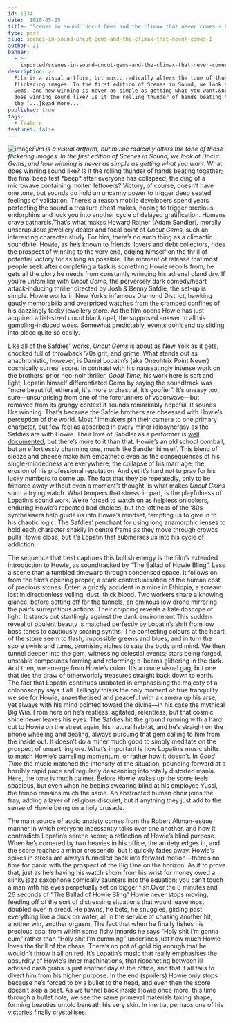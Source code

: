 ```yaml
---
id: 1134
date: '2020-05-25'
title: 'Scenes in sound: Uncut Gems and the climax that never comes - Loose Lips'
type: post
slug: scenes-in-sound-uncut-gems-and-the-climax-that-never-comes-1
author: 21
banner:
  - >-
    imported/scenes-in-sound-uncut-gems-and-the-climax-that-never-comes-1/image1134.jpeg
description: >-
  Film is a visual artform, but music radically alters the tone of those
  flickering images. In the first edition of Scenes in Sound, we look at Uncut
  Gems, and how winning is never as simple as getting what you want.&nbsp; What
  does winning sound like? Is it the rolling thunder of hands beating together;
  the [...]Read More...
published: true
tags:
  - feature
featured: false
---
```

![image](../imported/scenes-in-sound-uncut-gems-and-the-climax-that-never-comes-1/image1134.jpeg)_Film is a visual artform, but music radically alters the tone of those flickering images. In the first edition of Scenes in Sound, we look at Uncut Gems, and how winning is never as simple as getting what you want._ What does winning sound like? Is it the rolling thunder of hands beating together; the final beep test \*beep\* after everyone has collapsed; the ding of a microwave containing molten leftovers? Victory, of course, doesn’t have one tone, but sounds do hold an uncanny power to trigger deep seated feelings of validation. There’s a reason mobile developers spend years perfecting the sound a treasure chest makes, hoping to trigger precious endorphins and lock you into another cycle of delayed gratification. Humans crave catharsis.That’s what makes Howard Ratner (Adam Sandler), morally unscrupulous jewellery dealer and focal point of _Uncut Gems_, such an interesting character study. For him, there’s no such thing as a climactic soundbite. Howie, as he’s known to friends, lovers and debt collectors, rides the prospect of winning to the very end, edging himself on the thrill of potential victory for as long as possible. The moment of release that most people seek after completing a task is something Howie recoils from; he gets all the glory he needs from constantly wringing his adrenal gland dry. If you’re unfamiliar with _Uncut Gems_, the perversely dark comedy/heart attack-inducing thriller directed by Josh & Benny Safdie, the set-up is simple. Howie works in New York’s infamous Diamond District, hawking gaudy memorabilia and overpriced watches from the cramped confines of his dazzlingly tacky jewellery store. As the film opens Howie has just acquired a fist-sized uncut black opal, the supposed answer to all his gambling-induced woes. Somewhat predictably, events don’t end up sliding into place quite so easily. 

Like all of the Safdies’ works, _Uncut Gems_ is about as New Yoik as it gets, chocked full of throwback ‘70s grit, and grime. What stands out as anachronistic, however, is Daniel Lopatin’s (aka Oneohtrix Point Never) cosmically surreal score. In contrast with his nauseatingly intense work on the brothers’ prior neo-noir thriller, _Good Time_, his work here is soft and light; Lopatin himself differentiated Gems by saying the soundtrack was “more beautiful, ethereal, it's more orchestral, it’s goofier”. It’s uneasy too, sure—unsurprising from one of the forerunners of vaporwave—but removed from its grungy context it sounds remarkably hopeful. It sounds like winning. That’s because the Safdie brothers are obsessed with Howie’s perception of the world. Most filmmakers pin their camera to one primary character, but few feel as absorbed in every minor idiosyncrasy as the Safdies are with Howie. Their love of Sandler as a performer is [well documented](https://film.avclub.com/the-safdie-brothers-on-uncut-gems-and-how-they-convince-1840556292), but there’s more to it than that. Howie’s an old school cornball, but an effortlessly charming one, much like Sandler himself. This blend of sleaze and cheese make him empathetic even as the consequences of his single-mindedness are everywhere; the collapse of his marriage; the erosion of his professional reputation. And yet it’s hard not to pray for his lucky numbers to come up. The fact that they do repeatedly, only to be frittered away without even a moment’s thought, is what makes _Uncut Gems_  
such a trying watch. What tempers that stress, in part, is the playfulness of Lopatin’s sound work. We’re forced to watch on as helpless onlookers, enduring Howie’s repeated bad choices, but the loftiness of the ‘80s synthesisers help guide us into Howie’s mindset, tempting us to give in to his chaotic logic. The Safdies’ penchant for using long anamorphic lenses to hold each character shakily in centre frame as they move through crowds pulls Howie close, but it’s Lopatin that submerses us into his cycle of addiction. 

The sequence that best captures this bullish energy is the film’s extended introduction to Howie, as soundtracked by “The Ballad of Howie Bling”. Less a scene than a tumbled timewarp through condensed space, it follows on from the film’s opening proper, a stark contextualisation of the human cost of precious stones. Enter: a grizzly accident in a mine in Ethiopia, a scream lost in directionless yelling, dust, thick blood. Two workers share a knowing glance, before setting off for the tunnels, an ominous low drone mirroring the pair’s surreptitious actions. Their chipping reveals a kaleidoscope of light. It stands out startlingly against the dank environment.This sudden reveal of opulent beauty is matched perfectly by Lopatin’s shift from low bass tones to cautiously soaring synths. The contesting colours at the heart of the stone seem to flash, impossible greens and blues, and in turn the score swirls and turns, promising riches to sate the body and mind. We then tunnel deeper into the gem, witnessing celestial events; stars being forged, unstable compounds forming and reforming; c-beams glittering in the dark. And then, we emerge from Howie’s colon. It’s a crude visual gag, but one that ties the draw of otherworldly treasures straight back down to earth. The fact that Lopatin continues unabated in emphasising the majesty of a colonoscopy says it all. Tellingly this is the only moment of true tranquility we see for Howie, anaesthetised and peaceful with a camera up his arse, yet always with his mind pointed toward the divine—in his case the mythical Big Win. From here on he’s restless, agitated, relentless, but that cosmic shine never leaves his eyes. The Safdies hit the ground running with a hard cut to Howie on the street again, his natural habitat, and he’s straight on the phone wheeling and dealing, always pursuing that gem calling to him from the inside out. It doesn’t do a miner much good to simply meditate on the prospect of unearthing ore. What’s important is how Lopatin’s music shifts to match Howie’s barrelling momentum, or rather how it doesn’t. In _Good Time_ the music matched the intensity of the situation, pounding forward at a horribly rapid pace and regularly descending into totally distorted mania. Here, the tone is much calmer. Before Howie wakes up the score feels spacious, but even when he begins swearing blind at his employee Yussi, the tempo remains much the same. An abstracted human choir joins the fray, adding a layer of religious disquiet, but if anything they just add to the sense of Howie being on a holy crusade. 

The main source of audio anxiety comes from the Robert Altman-esque manner in which everyone incessantly talks over one another, and how it contradicts Lopatin’s serene score; a reflection of Howie’s blind purpose. When he’s cornered by two heavies in his office, the anxiety edges in, and the score reaches a minor crescendo, but it quickly fades away. Howie’s spikes in stress are always funnelled back into forward motion—there’s no time for panic with the prospect of the Big One on the horizon. As if to prove that, just as he’s having his watch shorn from his wrist for money owed a slinky jazz saxophone comically saunters into the equation; you can’t touch a man with his eyes perpetually set on bigger fish.Over the 8 minutes and 26 seconds of “The Ballad of Howie Bling” Howie never stops moving, feeding off of the sort of distressing situations that would leave most doubled over in dread. He pawns, he bets, he snuggles, gliding past everything like a duck on water, all in the service of chasing another hit, another win, another orgasm. The fact that when he finally fishes his precious opal from within some fishy innards he says “Holy shit I’m gonna cum” rather than “Holy shit I’m cumming” underlines just how much Howie loves the thrill of the chase. There’s no pot of gold big enough that he wouldn’t throw it all on red. It’s Lopatin’s music that really emphasises the absurdity of Howie’s inner machinations, that ricocheting between ill-advised cash grabs is just another day at the office, and that it all fails to divert him from his higher purpose. In the end (spoilers) Howie only stops because he’s forced to by a bullet to the head, and even then the score doesn’t skip a beat. As we tunnel back inside Howie once more, this time through a bullet hole, we see the same primeval materials taking shape, forming beauties untold beneath his very skin. In inertia, perhaps one of his victories finally crystallises.